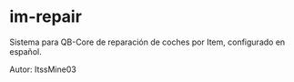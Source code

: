 # im-repair

Sistema para QB-Core de reparación de coches por Item, configurado en español.

Autor: ItssMine03
